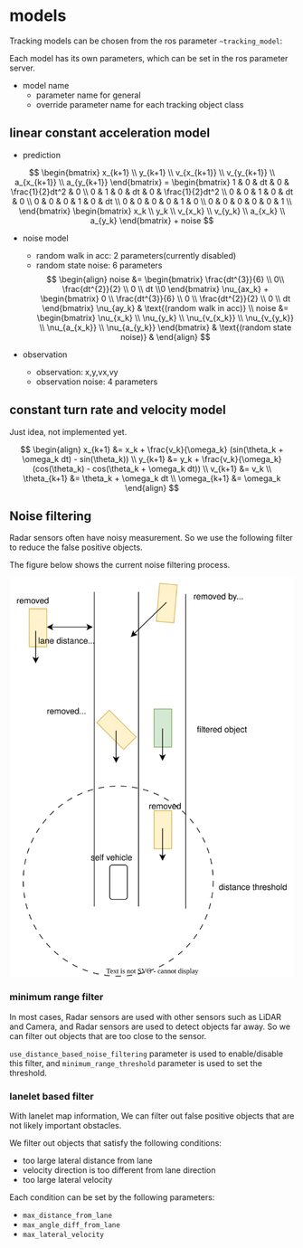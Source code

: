 # models

Tracking models can be chosen from the ros parameter `~tracking_model`:

Each model has its own parameters, which can be set in the ros parameter server.

- model name
  - parameter name for general
  - override parameter name for each tracking object class

## linear constant acceleration model

- prediction

$$
\begin{bmatrix}
x_{k+1} \\
y_{k+1} \\
v_{x_{k+1}} \\
v_{y_{k+1}} \\
a_{x_{k+1}} \\
a_{y_{k+1}}
\end{bmatrix} =
\begin{bmatrix}
1 & 0 & dt & 0 & \frac{1}{2}dt^2 & 0 \\
0 & 1 & 0 & dt & 0 & \frac{1}{2}dt^2 \\
0 & 0 & 1 & 0 & dt & 0 \\
0 & 0 & 0 & 1 & 0 & dt \\
0 & 0 & 0 & 0 & 1 & 0 \\
0 & 0 & 0 & 0 & 0 & 1 \\
\end{bmatrix}
\begin{bmatrix}
x_k \\
y_k \\
v_{x_k} \\
v_{y_k} \\
a_{x_k} \\
a_{y_k}
\end{bmatrix} + noise
$$

- noise model
  - random walk in acc: 2 parameters(currently disabled)
  - random state noise: 6 parameters
    $$
    \begin{align}
    noise &= \begin{bmatrix}
    \frac{dt^{3}}{6} \\ 0\\ \frac{dt^{2}}{2} \\ 0 \\ dt \\0
    \end{bmatrix} \nu_{ax_k} + \begin{bmatrix}
    0 \\ \frac{dt^{3}}{6} \\ 0 \\ \frac{dt^{2}}{2} \\ 0 \\ dt
    \end{bmatrix} \nu_{ay_k}  &  \text{(random walk in acc)} \\
    noise &= \begin{bmatrix}
    \nu_{x_k} \\ \nu_{y_k} \\ \nu_{v_{x_k}} \\ \nu_{v_{y_k}} \\ \nu_{a_{x_k}} \\ \nu_{a_{y_k}}
    \end{bmatrix} &
     \text{(random state noise)} &
    \end{align}
    $$

- observation
  - observation: x,y,vx,vy
  - observation noise: 4 parameters

## constant turn rate and velocity model

Just idea, not implemented yet.

$$
\begin{align}
x_{k+1} &= x_k + \frac{v_k}{\omega_k} (sin(\theta_k + \omega_k dt) - sin(\theta_k)) \\
y_{k+1} &= y_k + \frac{v_k}{\omega_k} (cos(\theta_k) - cos(\theta_k + \omega_k dt)) \\
v_{k+1} &= v_k \\
\theta_{k+1} &= \theta_k + \omega_k dt \\
\omega_{k+1} &= \omega_k
\end{align}
$$

## Noise filtering

Radar sensors often have noisy measurement. So we use the following filter to reduce the false positive objects.

The figure below shows the current noise filtering process.

![noise_filter](image/noise_filtering.drawio.svg)

### minimum range filter

In most cases, Radar sensors are used with other sensors such as LiDAR and Camera, and Radar sensors are used to detect objects far away. So we can filter out objects that are too close to the sensor.

`use_distance_based_noise_filtering` parameter is used to enable/disable this filter, and `minimum_range_threshold` parameter is used to set the threshold.

### lanelet based filter

With lanelet map information, We can filter out false positive objects that are not likely important obstacles.

We filter out objects that satisfy the following conditions:

- too large lateral distance from lane
- velocity direction is too different from lane direction
- too large lateral velocity

Each condition can be set by the following parameters:

- `max_distance_from_lane`
- `max_angle_diff_from_lane`
- `max_lateral_velocity`
